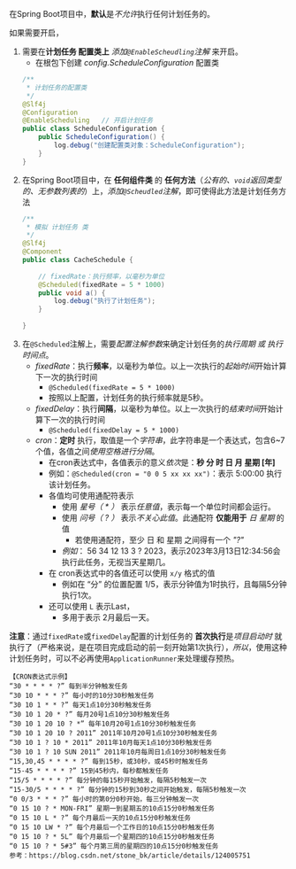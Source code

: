 
在Spring Boot项目中，**默认**是*不允许*执行任何计划任务的。

如果需要开启，
1. 需要在**计划任务 配置类上** *添加`@EnableScheudling`注解* 来开启。
    - 在根包下创建 *config.ScheduleConfiguration* 配置类
    ```java
    /**  
	 * 计划任务的配置类  
	 */  
	@Slf4j  
	@Configuration  
	@EnableScheduling   // 开启计划任务
	public class ScheduleConfiguration {  
	    public ScheduleConfiguration() {  
	        log.debug("创建配置类对象：ScheduleConfiguration");  
	    }  
	}
	```
2. 在Spring Boot项目中，在 **任何组件类** 的 **任何方法**（*公有的、`void`返回类型的、无参数列表的*）上，*添加`@Scheudled`注解*，即可使得此方法是计划任务方法
    ```java
    /**  
	 * 模拟 计划任务 类  
	 */  
	@Slf4j  
	@Component  
	public class CacheSchedule {  
	  
	    // fixedRate：执行频率，以毫秒为单位  
	    @Scheduled(fixedRate = 5 * 1000)  
	    public void a() {  
	        log.debug("执行了计划任务");  
	    }  
	  
	}
	```
3. 在`@Scheduled`注解上，需要*配置注解参数*来确定计划任务的*执行周期 或 执行时间点*。
    - *fixedRate*：执行**频率**，以毫秒为单位。以上一次执行的*起始时间*开始计算下一次的执行时间
        - `@Scheduled(fixedRate = 5 * 1000)`
        - 按照以上配置，计划任务的执行频率就是5秒。
    - *fixedDelay*：执行**间隔**，以毫秒为单位。以上一次执行的*结束时间*开始计算下一次的执行时间
        - `@Scheduled(fixedDelay = 5 * 1000)`
    - *cron*：**定时** 执行，取值是一个*字符串*，此字符串是一个表达式，包含6~7个值，各值之间*使用空格进行分隔*。
        - 在cron表达式中，各值表示的意义*依次*是：**秒 分 时 日 月 星期 \[年]**
        - 例如：`@Scheduled(cron = "0 0 5 xx xx xx")`：表示 5:00:00 执行该计划任务。
        - 各值均可使用通配符表示
            - 使用 *星号（ * ）* 表示*任意值*，表示每一个单位时间都会运行。
            - 使用 *问号（ ? ）* 表示*不关心此值*。此通配符 **仅能用于** *日 星期* 的值
                - 若使用通配符，至少 日 和 星期 之间得有一个 *"?"*
            - *例如*： 56 34 12 13 3 ? 2023，表示2023年3月13日12:34:56会执行此任务，无视当天星期几。
        - 在 cron表达式中的各值还可以使用 `x/y` 格式的值
            - 例如在 “分” 的位置配置 1/5，表示分钟值为1时执行，且每隔5分钟执行1次。
        - 还可以使用 `L` 表示Last，
            - 多用于表示 2月最后一天。

**注意**：通过`fixedRate`或`fixedDelay`配置的计划任务的 **首次执行**是*项目启动时* 就执行了（严格来说，是在项目完成启动的前一刻开始第1次执行），*所以*，使用这种计划任务时，可以不必再使用`ApplicationRunner`来处理缓存预热。

```
【CRON表达式示例】  
“30 * * * * ?” 每到半分钟触发任务  
“30 10 * * * ?” 每小时的10分30秒触发任务  
“30 10 1 * * ?” 每天1点10分30秒触发任务  
“30 10 1 20 * ?” 每月20号1点10分30秒触发任务  
“30 10 1 20 10 ? *” 每年10月20号1点10分30秒触发任务  
“30 10 1 20 10 ? 2011” 2011年10月20号1点10分30秒触发任务  
“30 10 1 ? 10 * 2011” 2011年10月每天1点10分30秒触发任务  
“30 10 1 ? 10 SUN 2011” 2011年10月每周日1点10分30秒触发任务  
“15,30,45 * * * * ?” 每到15秒，或30秒，或45秒时触发任务  
“15-45 * * * * ?” 15到45秒内，每秒都触发任务  
“15/5 * * * * ?” 每分钟的每15秒开始触发，每隔5秒触发一次  
“15-30/5 * * * * ?” 每分钟的15秒到30秒之间开始触发，每隔5秒触发一次  
“0 0/3 * * * ?” 每小时的第0分0秒开始，每三分钟触发一次  
“0 15 10 ? * MON-FRI” 星期一到星期五的10点15分0秒触发任务  
“0 15 10 L * ?” 每个月最后一天的10点15分0秒触发任务  
“0 15 10 LW * ?” 每个月最后一个工作日的10点15分0秒触发任务  
“0 15 10 ? * 5L” 每个月最后一个星期四的10点15分0秒触发任务  
“0 15 10 ? * 5#3” 每个月第三周的星期四的10点15分0秒触发任务  
参考：https://blog.csdn.net/stone_bk/article/details/124005751
```